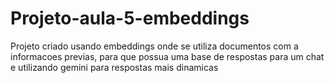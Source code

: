 # Projeto-aula-5-embeddings

Projeto criado usando embeddings onde se utiliza documentos com a informacoes previas, para que possua uma base de respostas para um chat e utilizando gemini para respostas mais dinamicas 
